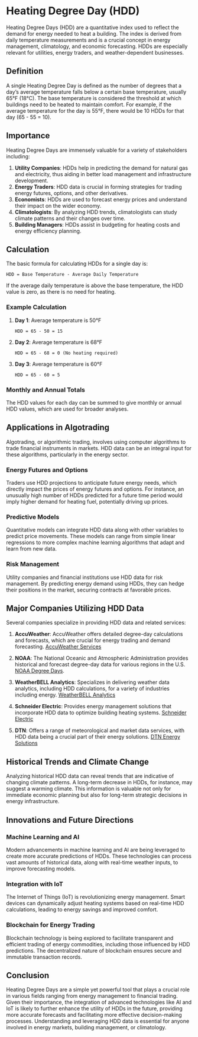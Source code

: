 # Heating Degree Day (HDD)

Heating Degree Days (HDD) are a quantitative index used to reflect the demand for energy needed to heat a building. The index is derived from daily temperature measurements and is a crucial concept in energy management, climatology, and economic forecasting. HDDs are especially relevant for utilities, energy traders, and weather-dependent businesses.

## Definition

A single Heating Degree Day is defined as the number of degrees that a day’s average temperature falls below a certain base temperature, usually 65°F (18°C). The base temperature is considered the threshold at which buildings need to be heated to maintain comfort. For example, if the average temperature for the day is 55°F, there would be 10 HDDs for that day (65 - 55 = 10).

## Importance

Heating Degree Days are immensely valuable for a variety of stakeholders including:

1. **Utility Companies**: HDDs help in predicting the demand for natural gas and electricity, thus aiding in better load management and infrastructure development.
2. **Energy Traders**: HDD data is crucial in forming strategies for trading energy futures, options, and other derivatives.
3. **Economists**: HDDs are used to forecast energy prices and understand their impact on the wider economy.
4. **Climatologists**: By analyzing HDD trends, climatologists can study climate patterns and their changes over time.
5. **Building Managers**: HDDs assist in budgeting for heating costs and energy efficiency planning.

## Calculation

The basic formula for calculating HDDs for a single day is:

```
HDD = Base Temperature - Average Daily Temperature
```

If the average daily temperature is above the base temperature, the HDD value is zero, as there is no need for heating.

### Example Calculation

1. **Day 1**: Average temperature is 50°F

   ```
   HDD = 65 - 50 = 15
   ```

2. **Day 2**: Average temperature is 68°F

   ```
   HDD = 65 - 68 = 0 (No heating required)
   ```

3. **Day 3**: Average temperature is 60°F

   ```
   HDD = 65 - 60 = 5
   ```

### Monthly and Annual Totals

The HDD values for each day can be summed to give monthly or annual HDD values, which are used for broader analyses.

## Applications in Algotrading

Algotrading, or algorithmic trading, involves using computer algorithms to trade financial instruments in markets. HDD data can be an integral input for these algorithms, particularly in the energy sector.

### Energy Futures and Options

Traders use HDD projections to anticipate future energy needs, which directly impact the prices of energy futures and options. For instance, an unusually high number of HDDs predicted for a future time period would imply higher demand for heating fuel, potentially driving up prices.

### Predictive Models

Quantitative models can integrate HDD data along with other variables to predict price movements. These models can range from simple linear regressions to more complex machine learning algorithms that adapt and learn from new data.

### Risk Management

Utility companies and financial institutions use HDD data for risk management. By predicting energy demand using HDDs, they can hedge their positions in the market, securing contracts at favorable prices.

## Major Companies Utilizing HDD Data

Several companies specialize in providing HDD data and related services:

1. **AccuWeather**: AccuWeather offers detailed degree-day calculations and forecasts, which are crucial for energy trading and demand forecasting. [AccuWeather Services](https://www.accuweather.com/en/business/weather-analytics/energy)
   
2. **NOAA**: The National Oceanic and Atmospheric Administration provides historical and forecast degree-day data for various regions in the U.S. [NOAA Degree Days](https://www.ncdc.noaa.gov/cdo-web/datasets/ANNUAL/file).
   
3. **WeatherBELL Analytics**: Specializes in delivering weather data analytics, including HDD calculations, for a variety of industries including energy. [WeatherBELL Analytics](http://www.weatherbell.com)
   
4. **Schneider Electric**: Provides energy management solutions that incorporate HDD data to optimize building heating systems. [Schneider Electric](https://www.se.com/us/en/)
   
5. **DTN**: Offers a range of meteorological and market data services, with HDD data being a crucial part of their energy solutions. [DTN Energy Solutions](https://www.dtn.com/)

## Historical Trends and Climate Change

Analyzing historical HDD data can reveal trends that are indicative of changing climate patterns. A long-term decrease in HDDs, for instance, may suggest a warming climate. This information is valuable not only for immediate economic planning but also for long-term strategic decisions in energy infrastructure.

## Innovations and Future Directions

### Machine Learning and AI

Modern advancements in machine learning and AI are being leveraged to create more accurate predictions of HDDs. These technologies can process vast amounts of historical data, along with real-time weather inputs, to improve forecasting models.

### Integration with IoT

The Internet of Things (IoT) is revolutionizing energy management. Smart devices can dynamically adjust heating systems based on real-time HDD calculations, leading to energy savings and improved comfort.

### Blockchain for Energy Trading

Blockchain technology is being explored to facilitate transparent and efficient trading of energy commodities, including those influenced by HDD predictions. The decentralized nature of blockchain ensures secure and immutable transaction records.

## Conclusion

Heating Degree Days are a simple yet powerful tool that plays a crucial role in various fields ranging from energy management to financial trading. Given their importance, the integration of advanced technologies like AI and IoT is likely to further enhance the utility of HDDs in the future, providing more accurate forecasts and facilitating more effective decision-making processes. Understanding and leveraging HDD data is essential for anyone involved in energy markets, building management, or climatology.